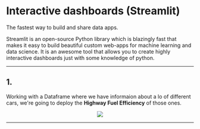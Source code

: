 # Interactive dashboards (Streamlit)
The fastest way to build and share data apps.

Streamlit is an open-source Python library which is blazingly fast that makes it easy to build beautiful custom web-apps for machine learning and data science. It is an awesome tool that allows you to create highly interactive dashboards just with some knowledge of python.

---
 ## 1.
 Working with a Dataframe where we have informaion about a lo of different cars, we're going to deploy the **Highway Fuel Efficiency** of those ones.
 
 <p align="center">
  <image src="screenshots/screenshot-localhost-8501-2021-12-24-21-36-31-267.png"/>
</p>

---
